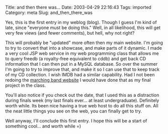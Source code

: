 Title: and then there was...
Date: 2003-04-29 22:16:43
Tags: imported
Category: meta
Slug: and_then_there_was

Yes, this is the first entry in my weblog (blog).  Though I guess I'm kind of late, since "everyone must be doing this."  Well, in all  likelihood, this will get very few views (and fewer comments), but hell, why not right?

This will probably be "updated" more often then my main website.  I'm going to try to convert that into a showcase, and make parts of it dynamic.  I made a very cool JSP web service in my web programming class that allows me to query freedb (a royalty-free equivalent to cddb) and get back CD information that I can then put in a MySQL database.  So over the summer I'm going to try to improve that, and make it so I can use that to keep track of my CD collection.  I wish IMDB had a similar capability.  Had I not been redoing the <a href="http://www.duke.edu/web/DUMB/">marching band website</a> I would have done that as my final project in the class.

You'll also notice if you check out the date, that I used this as a distraction during finals week (my last finals ever... at least undergraduate).  Definitely worth while.  Its been nice having a true web host to do all this stuff on.  All the neat little things you see on the web, you can finally get to try.

Well anyway, I'll conclude this first entry.  I hope this will be a start of something cool... and worth while =)
